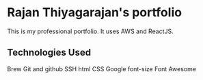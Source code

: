 # Rajan Thiyagarajan's portfolio

This is my professional portfolio.  It uses AWS and ReactJS.

## Technologies Used

Brew
Git and github
SSH
html
CSS
Google font-size
Font Awesome
